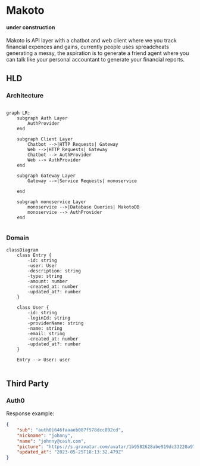 # Makoto 
#### under construction

Makoto is API layer with a chatbot and web client where we you track financial expences and gains, currently people uses spreadcheats generating a messy, the aspiration is to generate a friend agent where you can talk like your personal accountant to generate your financial reports.

## HLD

### Architecture

```mermaid

graph LR;
    subgraph Auth Layer
        AuthProvider
    end

    subgraph Client Layer
        Chatbot -->|HTTP Requests| Gateway
        Web -->|HTTP Requests| Gateway
        Chatbot --> AuthProvider
        Web --> AuthProvider
    end

    subgraph Gateway Layer
        Gateway -->|Service Requests| monoservice

    end

    subgraph monoservice Layer
        monoservice -->|Database Queries| MakotoDB
        monoservice --> AuthProvider
    end


```

### Domain

```mermaid
classDiagram
    class Entry {
        -id: string
        -user: User
        -description: string
        -type: string
        -amount: number
        -created_at: number
        -updated_at?: number
    }

    class User {
        -id: string
        -loginId: string
        -providerName: string
        -name: string
        -email: string
        -created_at: number
        -updated_at?: number
    }

    Entry --> User: user


```

## Third Party

### Auth0

Response example:

```json
{
	"sub": "auth0|646faaaeb087f578dcc892cd",
	"nickname": "johnny",
	"name": "johnny@cash.com",
	"picture": "https://s.gravatar.com/avatar/1b9582628abe919dc33220a979d0a696?s=480&r=pg&d=https%3A%2F%2Fcdn.auth0.com%2Favatars%2Fcr.png",
	"updated_at": "2023-05-25T18:13:32.479Z"
}
```
